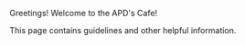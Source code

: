 Greetings! Welcome to the APD's Cafe! 

This page contains guidelines and other helpful information.
